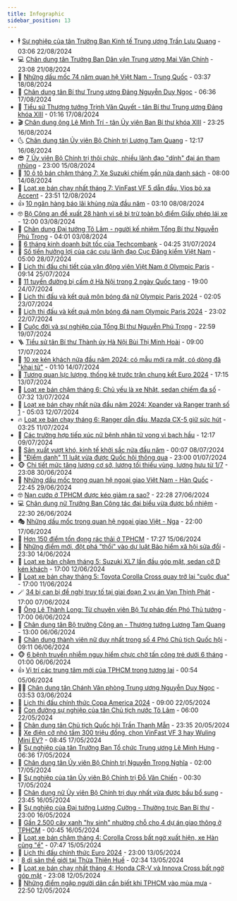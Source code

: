 ```yaml
---
title: Infographic
sidebar_position: 13
---
```


<!-- dantri-infographic:START -->
- 🕴 [Sự nghiệp của tân Trưởng Ban Kinh tế Trung ương Trần Lưu Quang](https://dantri.com.vn/xa-hoi/su-nghiep-cua-tan-truong-ban-kinh-te-trung-uong-tran-luu-quang-20240603091816289.htm) - 03:06 22/08/2024
- 💻 [Chân dung tân Trưởng Ban Dân vận Trung ương Mai Văn Chính](https://dantri.com.vn/xa-hoi/chan-dung-tan-truong-ban-dan-van-trung-uong-mai-van-chinh-20240817161535325.htm) - 23:08 21/08/2024
- 🗽 [Những dấu mốc 74 năm quan hệ Việt Nam - Trung Quốc](https://dantri.com.vn/xa-hoi/nhung-dau-moc-74-nam-quan-he-viet-nam-trung-quoc-20240817225820273.htm) - 03:37 18/08/2024
- 👺 [Chân dung tân Bí thư Trung ương Đảng Nguyễn Duy Ngọc](https://dantri.com.vn/xa-hoi/chan-dung-tan-bi-thu-trung-uong-dang-nguyen-duy-ngoc-20240816190214734.htm) - 06:36 17/08/2024
- 🤠 [Tiểu sử Thượng tướng Trịnh Văn Quyết - tân Bí thư Trung ương Đảng khóa XIII](https://dantri.com.vn/xa-hoi/tieu-su-thuong-tuong-trinh-van-quyet-tan-bi-thu-trung-uong-dang-khoa-xiii-20240816115044905.htm) - 01:16 17/08/2024
- 🎬 [Chân dung ông Lê Minh Trí - tân Ủy viên Ban Bí thư khóa XIII](https://dantri.com.vn/xa-hoi/chan-dung-ong-le-minh-tri-tan-uy-vien-ban-bi-thu-khoa-xiii-20240816114339240.htm) - 23:25 16/08/2024
- 🌜 [Chân dung tân Ủy viên Bộ Chính trị Lương Tam Quang](https://dantri.com.vn/xa-hoi/chan-dung-tan-uy-vien-bo-chinh-tri-luong-tam-quang-20240815185324856.htm) - 12:17 16/08/2024
- 😎 [7 Ủy viên Bộ Chính trị thôi chức, nhiều lãnh đạo &quot;dính&quot; đại án tham nhũng](https://dantri.com.vn/xa-hoi/7-uy-vien-bo-chinh-tri-thoi-chuc-nhieu-lanh-dao-dinh-dai-an-tham-nhung-20240815183359918.htm) - 23:00 15/08/2024
- 💪 [10 ô tô bán chậm tháng 7: Xe Suzuki chiếm gần nửa danh sách](https://dantri.com.vn/o-to-xe-may/10-o-to-ban-cham-thang-7-xe-suzuki-chiem-gan-nua-danh-sach-20240814120606916.htm) - 08:00 14/08/2024
- 💫 [Loạt xe bán chạy nhất tháng 7: VinFast VF 5 dẫn đầu, Vios bỏ xa Accent](https://dantri.com.vn/o-to-xe-may/loat-xe-ban-chay-nhat-thang-7-vinfast-vf-5-dan-dau-vios-bo-xa-accent-20240812234006980.htm) - 23:51 12/08/2024
- 👍 [10 ngân hàng báo lãi khủng nửa đầu năm](https://dantri.com.vn/kinh-doanh/10-ngan-hang-bao-lai-khung-nua-dau-nam-20240808093445656.htm) - 03:10 08/08/2024
- 🤓 [Bộ Công an đề xuất 28 hành vi sẽ bị trừ toàn bộ điểm Giấy phép lái xe](https://dantri.com.vn/phap-luat/bo-cong-an-de-xuat-28-hanh-vi-se-bi-tru-toan-bo-diem-giay-phep-lai-xe-20240803172539878.htm) - 12:00 03/08/2024
- 💼 [Chân dung Đại tướng Tô Lâm - người kế nhiệm Tổng Bí thư Nguyễn Phú Trọng](https://dantri.com.vn/xa-hoi/chan-dung-dai-tuong-to-lam-nguoi-ke-nhiem-tong-bi-thu-nguyen-phu-trong-20240802183721731.htm) - 04:01 03/08/2024
- 🤗 [6 tháng kinh doanh bứt tốc của Techcombank](https://dantri.com.vn/kinh-doanh/6-thang-kinh-doanh-but-toc-cua-techcombank-20240731111048897.htm) - 04:25 31/07/2024
- 🦒 [Số tiền hưởng lợi của các cựu lãnh đạo Cục Đăng kiểm Việt Nam](https://dantri.com.vn/phap-luat/so-tien-huong-loi-cua-cac-cuu-lanh-dao-cuc-dang-kiem-viet-nam-20240716194311770.htm) - 05:00 28/07/2024
- 🦄 [Lịch thi đấu chi tiết của vận động viên Việt Nam ở Olympic Paris](https://dantri.com.vn/the-thao/lich-thi-dau-chi-tiet-cua-van-dong-vien-viet-nam-o-olympic-paris-20240725161428408.htm) - 09:14 25/07/2024
- 🦣 [11 tuyến đường bị cấm ở Hà Nội trong 2 ngày Quốc tang](https://dantri.com.vn/xa-hoi/11-tuyen-duong-bi-cam-o-ha-noi-trong-2-ngay-quoc-tang-20240724184454932.htm) - 19:00 24/07/2024
- 🤭 [Lịch thi đấu và kết quả môn bóng đá nữ Olympic Paris 2024](https://dantri.com.vn/the-thao/lich-thi-dau-va-ket-qua-mon-bong-da-nu-olympic-paris-2024-20240723090521119.htm) - 02:05 23/07/2024
- 🦏 [Lịch thi đấu và kết quả môn bóng đá nam Olympic Paris 2024](https://dantri.com.vn/the-thao/lich-thi-dau-va-ket-qua-mon-bong-da-nam-olympic-paris-2024-20240722224320515.htm) - 23:02 22/07/2024
- 🗽 [Cuộc đời và sự nghiệp của Tổng Bí thư Nguyễn Phú Trọng](https://dantri.com.vn/xa-hoi/cuoc-doi-va-su-nghiep-cua-tong-bi-thu-nguyen-phu-trong-20240719210229936.htm) - 22:59 19/07/2024
- 🪜 [Tiểu sử tân Bí thư Thành ủy Hà Nội Bùi Thị Minh Hoài](https://dantri.com.vn/xa-hoi/tieu-su-tan-bi-thu-thanh-uy-ha-noi-bui-thi-minh-hoai-20240717103508233.htm) - 09:00 17/07/2024
- 💼 [10 xe kén khách nửa đầu năm 2024: có mẫu mới ra mắt, có dòng đã &quot;khai tử&quot;](https://dantri.com.vn/o-to-xe-may/10-xe-ken-khach-nua-dau-nam-2024-co-mau-moi-ra-mat-co-dong-da-khai-tu-20240713121529704.htm) - 01:10 14/07/2024
- 💪 [Tương quan lực lượng, thống kê trước trận chung kết Euro 2024](https://dantri.com.vn/the-thao/tuong-quan-luc-luong-thong-ke-truoc-tran-chung-ket-euro-2024-20240712182403877.htm) - 17:15 13/07/2024
- 🐘 [Loạt xe bán chậm tháng 6: Chủ yếu là xe Nhật, sedan chiếm đa số](https://dantri.com.vn/o-to-xe-may/loat-xe-ban-cham-thang-6-chu-yeu-la-xe-nhat-sedan-chiem-da-so-20240713103444006.htm) - 07:32 13/07/2024
- 💃 [Loạt xe bán chạy nhất nửa đầu năm 2024: Xpander và Ranger tranh số 1](https://dantri.com.vn/o-to-xe-may/loat-xe-ban-chay-nhat-nua-dau-nam-2024-xpander-va-ranger-tranh-so-1-20240712020642406.htm) - 05:03 12/07/2024
- 🔥 [Loạt xe bán chạy tháng 6: Ranger dẫn đầu, Mazda CX-5 giữ sức hút](https://dantri.com.vn/o-to-xe-may/loat-xe-ban-chay-thang-6-ranger-dan-dau-mazda-cx-5-giu-suc-hut-20240711092251389.htm) - 03:25 11/07/2024
- 🌁 [Các trường hợp tiếp xúc nữ bệnh nhân tử vong vì bạch hầu](https://dantri.com.vn/suc-khoe/cac-truong-hop-tiep-xuc-nu-benh-nhan-tu-vong-vi-bach-hau-20240709163758026.htm) - 12:17 09/07/2024
- 🧐 [Sản xuất vượt khó, kinh tế khởi sắc nửa đầu năm](https://dantri.com.vn/kinh-doanh/san-xuat-vuot-kho-kinh-te-khoi-sac-nua-dau-nam-20240705222947999.htm) - 00:07 08/07/2024
- 🧐 [&quot;Điểm danh&quot; 11 luật vừa được Quốc hội thông qua](https://dantri.com.vn/xa-hoi/diem-danh-11-luat-vua-duoc-quoc-hoi-thong-qua-20240701171227909.htm) - 23:00 01/07/2024
- 🐵 [Chi tiết mức tăng lương cơ sở, lương tối thiểu vùng, lương hưu từ 1/7](https://dantri.com.vn/lao-dong-viec-lam/chi-tiet-muc-tang-luong-co-so-luong-toi-thieu-vung-luong-huu-tu-17-20240629202923775.htm) - 23:08 30/06/2024
- 🫶 [Những dấu mốc trong quan hệ ngoại giao Việt Nam - Hàn Quốc](https://dantri.com.vn/xa-hoi/nhung-dau-moc-trong-quan-he-ngoai-giao-viet-nam-han-quoc-20240629230851050.htm) - 22:45 29/06/2024
- 🤓 [Nạn cướp ở TPHCM được kéo giảm ra sao?](https://dantri.com.vn/phap-luat/nan-cuop-o-tphcm-duoc-keo-giam-ra-sao-20240627211726678.htm) - 22:28 27/06/2024
- 💻 [Chân dung nữ Trưởng Ban Công tác đại biểu vừa được bổ nhiệm](https://dantri.com.vn/xa-hoi/chan-dung-nu-truong-ban-cong-tac-dai-bieu-vua-duoc-bo-nhiem-20240626222843251.htm) - 22:30 26/06/2024
- 🎭 [Những dấu mốc trong quan hệ ngoại giao Việt - Nga](https://dantri.com.vn/xa-hoi/nhung-dau-moc-trong-quan-he-ngoai-giao-viet-nga-20240617142915876.htm) - 22:00 17/06/2024
- 🥰 [Hơn 150 điểm tồn đọng rác thải ở TPHCM](https://dantri.com.vn/xa-hoi/hon-150-diem-ton-dong-rac-thai-o-tphcm-20240615150924105.htm) - 17:27 15/06/2024
- 🐲 [Những điểm mới, đột phá &quot;thổi&quot; vào dự luật Bảo hiểm xã hội sửa đổi](https://dantri.com.vn/an-sinh/nhung-diem-moi-dot-pha-thoi-vao-du-luat-bao-hiem-xa-hoi-sua-doi-20240614213349195.htm) - 23:30 14/06/2024
- 🧰 [Loạt xe bán chậm tháng 5: Suzuki XL7 lần đầu góp mặt, sedan cỡ D kén khách](https://dantri.com.vn/o-to-xe-may/loat-xe-ban-cham-thang-5-suzuki-xl7-lan-dau-gop-mat-sedan-co-d-ken-khach-20240611225707912.htm) - 17:00 12/06/2024
- 🤩 [Loạt xe bán chạy tháng 5: Toyota Corolla Cross quay trở lại &quot;cuộc đua&quot;](https://dantri.com.vn/o-to-xe-may/loat-xe-ban-chay-thang-5-toyota-corolla-cross-quay-tro-lai-cuoc-dua-20240611221241010.htm) - 17:00 11/06/2024
- 🪄 [34 bị can bị đề nghị truy tố tại giai đoạn 2 vụ án Vạn Thịnh Phát](https://dantri.com.vn/phap-luat/34-bi-can-bi-de-nghi-truy-to-tai-giai-doan-2-vu-an-van-thinh-phat-20240607174827185.htm) - 17:00 07/06/2024
- 🎃 [Ông Lê Thành Long: Từ chuyên viên Bộ Tư pháp đến Phó Thủ tướng](https://dantri.com.vn/xa-hoi/ong-le-thanh-long-tu-chuyen-vien-bo-tu-phap-den-pho-thu-tuong-20240603222057447.htm) - 17:00 06/06/2024
- 🎃 [Chân dung tân Bộ trưởng Công an - Thượng tướng Lương Tam Quang](https://dantri.com.vn/xa-hoi/chan-dung-tan-bo-truong-cong-an-thuong-tuong-luong-tam-quang-20240604181139863.htm) - 13:00 06/06/2024
- 🧰 [Chân dung thành viên nữ duy nhất trong số 4 Phó Chủ tịch Quốc hội](https://dantri.com.vn/xa-hoi/chan-dung-thanh-vien-nu-duy-nhat-trong-so-4-pho-chu-tich-quoc-hoi-20240604193735055.htm) - 09:11 06/06/2024
- 🐵 [6 bệnh truyền nhiễm nguy hiểm chực chờ tấn công trẻ dưới 6 tháng](https://dantri.com.vn/suc-khoe/6-benh-truyen-nhiem-nguy-hiem-chuc-cho-tan-cong-tre-duoi-6-thang-20240605223623072.htm) - 01:00 06/06/2024
- 👍 [Vị trí các trung tâm mới của TPHCM trong tương lai](https://dantri.com.vn/xa-hoi/vi-tri-cac-trung-tam-moi-cua-tphcm-trong-tuong-lai-20240604210312380.htm) - 00:54 05/06/2024
- 👨‍🏫 [Chân dung tân Chánh Văn phòng Trung ương Nguyễn Duy Ngọc](https://dantri.com.vn/xa-hoi/chan-dung-tan-chanh-van-phong-trung-uong-nguyen-duy-ngoc-20240526093059743.htm) - 03:53 03/06/2024
- 🦄 [Lịch thi đấu chính thức Copa America 2024](https://dantri.com.vn/the-thao/lich-thi-dau-chinh-thuc-copa-america-2024-20240521152651735.htm) - 09:00 22/05/2024
- 💯 [Con đường sự nghiệp của tân Chủ tịch nước Tô Lâm](https://dantri.com.vn/xa-hoi/con-duong-su-nghiep-cua-tan-chu-tich-nuoc-to-lam-20240518192842088.htm) - 06:00 22/05/2024
- 🧐 [Chân dung tân Chủ tịch Quốc hội Trần Thanh Mẫn](https://dantri.com.vn/xa-hoi/chan-dung-tan-chu-tich-quoc-hoi-tran-thanh-man-20240518192228356.htm) - 23:35 20/05/2024
- 🎉 [Xe điện cỡ nhỏ tầm 300 triệu đồng, chọn VinFast VF 3 hay Wuling Mini EV?](https://dantri.com.vn/o-to-xe-may/xe-dien-co-nho-tam-300-trieu-dong-chon-vinfast-vf-3-hay-wuling-mini-ev-20240517140725606.htm) - 08:45 17/05/2024
- 🤗 [Sự nghiệp của tân Trưởng Ban Tổ chức Trung ương Lê Minh Hưng](https://dantri.com.vn/xa-hoi/su-nghiep-cua-tan-truong-ban-to-chuc-trung-uong-le-minh-hung-20240513205043781.htm) - 06:36 17/05/2024
- 🦒 [Chân dung tân Ủy viên Bộ Chính trị Nguyễn Trọng Nghĩa](https://dantri.com.vn/xa-hoi/chan-dung-tan-uy-vien-bo-chinh-tri-nguyen-trong-nghia-20240516225444885.htm) - 02:00 17/05/2024
- 🚀 [Sự nghiệp của tân Ủy viên Bộ Chính trị Đỗ Văn Chiến](https://dantri.com.vn/xa-hoi/su-nghiep-cua-tan-uy-vien-bo-chinh-tri-do-van-chien-20240516224735258.htm) - 00:30 17/05/2024
- 🎃 [Chân dung nữ Ủy viên Bộ Chính trị duy nhất vừa được bầu bổ sung](https://dantri.com.vn/xa-hoi/chan-dung-nu-uy-vien-bo-chinh-tri-duy-nhat-vua-duoc-bau-bo-sung-20240516183740149.htm) - 23:45 16/05/2024
- 🦩 [Sự nghiệp của Đại tướng Lương Cường - Thường trực Ban Bí thư](https://dantri.com.vn/xa-hoi/su-nghiep-cua-dai-tuong-luong-cuong-thuong-truc-ban-bi-thu-20240516190249572.htm) - 23:00 16/05/2024
- 🥷 [Gần 2.500 cây xanh &quot;hy sinh&quot; nhường chỗ cho 4 dự án giao thông ở TPHCM](https://dantri.com.vn/xa-hoi/gan-2500-cay-xanh-hy-sinh-nhuong-cho-cho-4-du-an-giao-thong-o-tphcm-20240515210730065.htm) - 00:45 16/05/2024
- 🐲 [Loạt xe bán chậm tháng 4: Corolla Cross bất ngờ xuất hiện, xe Hàn cũng &quot;ế&quot;](https://dantri.com.vn/o-to-xe-may/loat-xe-ban-cham-thang-4-corolla-cross-bat-ngo-xuat-hien-xe-han-cung-e-20240515121505120.htm) - 07:47 15/05/2024
- 🐎 [Lịch thi đấu chính thức Euro 2024](https://dantri.com.vn/the-thao/lich-thi-dau-chinh-thuc-euro-2024-20240513170207358.htm) - 23:00 13/05/2024
- 🕯 [8 di sản thế giới tại Thừa Thiên Huế](https://dantri.com.vn/van-hoa/8-di-san-the-gioi-tai-thua-thien-hue-20240512185623326.htm) - 02:34 13/05/2024
- 👹 [Loạt xe bán chạy nhất tháng 4: Honda CR-V và Innova Cross bất ngờ góp mặt](https://dantri.com.vn/o-to-xe-may/loat-xe-ban-chay-nhat-thang-4-honda-cr-v-va-innova-cross-bat-ngo-gop-mat-20240512145038014.htm) - 23:08 12/05/2024
- 🤗 [Những điểm ngập người dân cần biết khi TPHCM vào mùa mưa](https://dantri.com.vn/xa-hoi/nhung-diem-ngap-nguoi-dan-can-biet-khi-tphcm-vao-mua-mua-20240511213936591.htm) - 22:50 12/05/2024<!-- dantri-infographic:END -->
